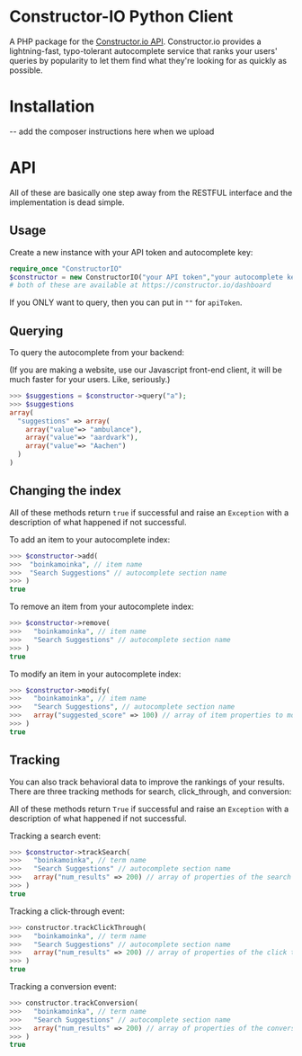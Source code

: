 Constructor-IO Python Client
=====

A PHP package for the [Constructor.io API](http://constructor.io/docs).  Constructor.io provides a lightning-fast, typo-tolerant autocomplete service that ranks your users' queries by popularity to let them find what they're looking for as quickly as possible.

Installation
===

-- add the composer instructions here when we upload

API
===

All of these are basically one step away from the RESTFUL interface and the implementation is dead simple.

Usage
---

Create a new instance with your API token and autocomplete key:

```php
require_once "ConstructorIO"
$constructor = new ConstructorIO("your API token","your autocomplete key")
# both of these are available at https://constructor.io/dashboard
```

If you ONLY want to query, then you can put in `""` for `apiToken`.

Querying
---

To query the autocomplete from your backend:

(If you are making a website, use our Javascript front-end client, it will be much faster for your users. Like, seriously.)

```php
>>> $suggestions = $constructor->query("a");
>>> $suggestions
array(
  "suggestions" => array(
    array("value"=> "ambulance"),
    array("value"=> "aardvark"),
    array("value"=> "Aachen")
  )
)
```

Changing the index
---

All of these methods return `true` if successful and raise an `Exception` with a description of what happened if not successful.

To add an item to your autocomplete index:
    
```php
>>> $constructor->add(
>>>  "boinkamoinka", // item name
>>>  "Search Suggestions" // autocomplete section name
>>> )
true
```

To remove an item from your autocomplete index:
    
```php
>>> $constructor->remove(
>>>   "boinkamoinka", // item name
>>>   "Search Suggestions" // autocomplete section name
>>> )
true
```

To modify an item in your autocomplete index:

```php
>>> $constructor->modify(
>>>   "boinkamoinka", // item name
>>>   "Search Suggestions", // autocomplete section name
>>>   array("suggested_score" => 100) // array of item properties to modify
>>> )
true
```

Tracking
---

You can also track behavioral data to improve the rankings of your results.  There are three tracking methods for search, click_through, and conversion:

All of these methods return `True` if successful and raise an `Exception` with a description of what happened if not successful.

Tracking a search event:

```php
>>> $constructor->trackSearch(
>>>   "boinkamoinka", // term name
>>>   "Search Suggestions" // autocomplete section name
>>>   array("num_results" => 200) // array of properties of the search
>>> )
true
```

Tracking a click-through event:

```php
>>> constructor.trackClickThrough(
>>>   "boinkamoinka", // term name
>>>   "Search Suggestions" // autocomplete section name
>>>   array("num_results" => 200) // array of properties of the click through
>>> )
true
```

Tracking a conversion event:
    
```php
>>> constructor.trackConversion(
>>>   "boinkamoinka", // term name
>>>   "Search Suggestions" // autocomplete section name
>>>   array("num_results" => 200) // array of properties of the conversion
>>> )
true
```

